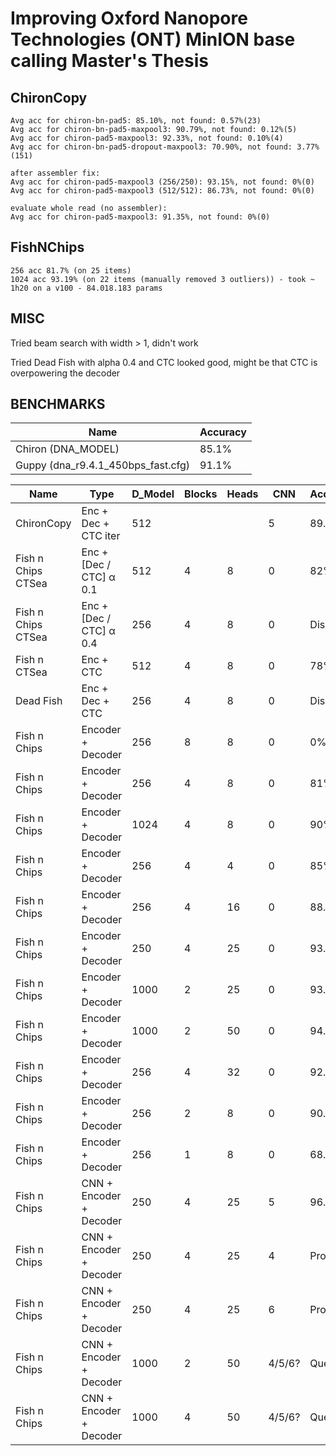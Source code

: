 # Improving Oxford Nanopore Technologies (ONT) MinION base calling Master's Thesis

## ChironCopy

```
Avg acc for chiron-bn-pad5: 85.10%, not found: 0.57%(23)
Avg acc for chiron-bn-pad5-maxpool3: 90.79%, not found: 0.12%(5)
Avg acc for chiron-pad5-maxpool3: 92.33%, not found: 0.10%(4)
Avg acc for chiron-bn-pad5-dropout-maxpool3: 70.90%, not found: 3.77%(151)

after assembler fix:
Avg acc for chiron-pad5-maxpool3 (256/250): 93.15%, not found: 0%(0)
Avg acc for chiron-pad5-maxpool3 (512/512): 86.73%, not found: 0%(0)

evaluate whole read (no assembler):
Avg acc for chiron-pad5-maxpool3: 91.35%, not found: 0%(0)
```

## FishNChips

```
256 acc 81.7% (on 25 items)
1024 acc 93.19% (on 22 items (manually removed 3 outliers)) - took ~ 1h20 on a v100 - 84.018.183 params
```

## MISC
Tried beam search with width > 1, didn't work

Tried Dead Fish with alpha 0.4 and CTC looked good, might be that CTC is overpowering the decoder

## BENCHMARKS

| Name                               | Accuracy |
|------------------------------------|----------|
| Chiron (DNA_MODEL)                 | 85.1%    |
| Guppy (dna_r9.4.1_450bps_fast.cfg) | 91.1%    |

| Name               | Type                    | D_Model | Blocks | Heads | CNN    | Accuracy |
|--------------------|-------------------------|---------|--------|-------|--------|----------|
| ChironCopy         | Enc + Dec + CTC iter    | 512     |        |       | 5      | 89.72%   |
| Fish n Chips CTSea | Enc + [Dec / CTC] α 0.1 | 512     | 4      | 8     | 0      | 82%      |
| Fish n Chips CTSea | Enc + [Dec / CTC] α 0.4 | 256     | 4      | 8     | 0      | Disaster |
| Fish n CTSea       | Enc + CTC               | 512     | 4      | 8     | 0      | 78%      |
| Dead Fish          | Enc + Dec + CTC         | 256     | 4      | 8     | 0      | Disaster |
| Fish n Chips       | Encoder + Decoder       | 256     | 8      | 8     | 0      | 0%       |
| Fish n Chips       | Encoder + Decoder       | 256     | 4      | 8     | 0      | 81%      |
| Fish n Chips       | Encoder + Decoder       | 1024    | 4      | 8     | 0      | 90%      |
| Fish n Chips       | Encoder + Decoder       | 256     | 4      | 4     | 0      | 85%      |
| Fish n Chips       | Encoder + Decoder       | 256     | 4      | 16    | 0      | 88.7%    |
| Fish n Chips       | Encoder + Decoder       | 250     | 4      | 25    | 0      | 93.41%   |
| Fish n Chips       | Encoder + Decoder       | 1000    | 2      | 25    | 0      | 93.86%   |
| Fish n Chips       | Encoder + Decoder       | 1000    | 2      | 50    | 0      | 94.37    |
| Fish n Chips       | Encoder + Decoder       | 256     | 4      | 32    | 0      | 92.62%   |
| Fish n Chips       | Encoder + Decoder       | 256     | 2      | 8     | 0      | 90.74%   |
| Fish n Chips       | Encoder + Decoder       | 256     | 1      | 8     | 0      | 68.54%   |
| Fish n Chips       | CNN + Encoder + Decoder | 250     | 4      | 25    | 5      | 96.64%   |
| Fish n Chips       | CNN + Encoder + Decoder | 250     | 4      | 25    | 4      | Progress |
| Fish n Chips       | CNN + Encoder + Decoder | 250     | 4      | 25    | 6      | Progress |
| Fish n Chips       | CNN + Encoder + Decoder | 1000    | 2      | 50    | 4/5/6? | Queued   |
| Fish n Chips       | CNN + Encoder + Decoder | 1000    | 4      | 50    | 4/5/6? | Queued   |

